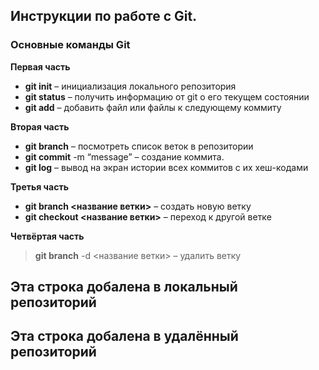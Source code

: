 ## Инструкции по работе с Git.
### Основные команды Git

**Первая часть**
* __git init__ – инициализация локального репозитория
* __git status__ – получить информацию от git о его текущем состоянии
* __git add__ – добавить файл или файлы к следующему коммиту

**Вторая часть**
* __git branch__ – посмотреть список веток в репозитории
* __git commit__ -m “message” – создание коммита.
* __git log__ – вывод на экран истории всех коммитов с их хеш-кодами

**Третья часть**
* __git branch <название ветки>__ – создать новую ветку
* __git checkout <название ветки>__ – переход к другой ветке

**Четвёртая часть**
> **git branch** -d <название ветки> – удалить ветку

## Эта строка добалена в локальный репозиторий

## Эта строка добалена в удалённый репозиторий
